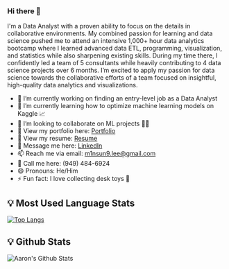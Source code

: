### Hi there 👋

I'm a Data Analyst with a proven ability to focus on the details in collaborative environments. My combined passion for learning and data science pushed me to attend an intensive 1,000+ hour data analytics bootcamp where I learned advanced data ETL, programming, visualization, and statistics while also sharpening existing skills. During my time there, I confidently led a team of 5 consultants while heavily contributing to 4 data science projects over 6 months. I’m excited to apply my passion for data science towards the collaborative efforts of a team focused on insightful, high-quality data analytics and visualizations.

- 🔭 I’m currently working on finding an entry-level job as a Data Analyst
- 🌱 I’m currently learning how to optimize machine learning models on Kaggle 📈
- 👯 I’m looking to collaborate on ML projects 🤖🤖
- 📁 View my portfolio here: [Portfolio](https://minsung.me)
- 📝 View my resume: [Resume](files/resume.pdf)
- 💬 Message me here: [LinkedIn](https://linkedin.com/in/m1nsun9)
- 📫 Reach me via email: m1nsun9.lee@gmail.com
- 📱 Call me here: (949) 484-6924
- 😄 Pronouns: He/Him
- ⚡ Fun fact: I love collecting desk toys 🧸

## 💡 Most Used Language Stats 

[![Top Langs](https://github-readme-stats.vercel.app/api/top-langs/?username=m1nsun9&layout=compact)](https://github.com/m1nsun9/github-readme-stats)

## 💡 Github Stats 

![Aaron's Github Stats](https://github-readme-stats.vercel.app/api?username=m1nsun9&show_icons=true&theme=dark)
